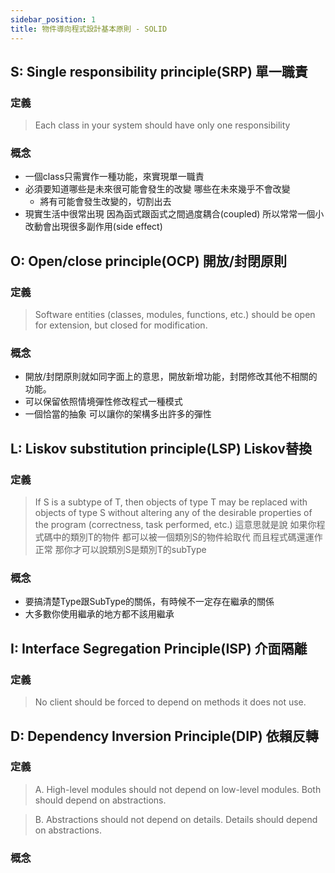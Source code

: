```yaml
---
sidebar_position: 1
title: 物件導向程式設計基本原則 - SOLID
---
```

## S: Single responsibility principle(SRP) 單一職責

### 定義
> Each class in your system should have only one responsibility
### 概念
* 一個class只需實作一種功能，來實現單一職責
* 必須要知道哪些是未來很可能會發生的改變 哪些在未來幾乎不會改變
    * 將有可能會發生改變的，切割出去
* 現實生活中很常出現 因為函式跟函式之間過度耦合(coupled) 所以常常一個小改動會出現很多副作用(side effect)


## O: Open/close principle(OCP) 開放/封閉原則

### 定義
> Software entities (classes, modules, functions, etc.) should be open for extension, but closed for modification.
### 概念
* 開放/封閉原則就如同字面上的意思，開放新增功能，封閉修改其他不相關的功能。
* 可以保留依照情境彈性修改程式一種模式
* 一個恰當的抽象 可以讓你的架構多出許多的彈性


## L: Liskov substitution principle(LSP) Liskov替換

### 定義
> If S is a subtype of T, then objects of type T may be replaced with objects of type S without altering any of the desirable properties of the program (correctness, task performed, etc.)
> 這意思就是說 如果你程式碼中的類別T的物件 都可以被一個類別S的物件給取代 而且程式碼還運作正常 那你才可以說類別S是類別T的subType
### 概念
* 要搞清楚Type跟SubType的關係，有時候不一定存在繼承的關係
* 大多數你使用繼承的地方都不該用繼承

## I: Interface Segregation Principle(ISP) 介面隔離

### 定義
> No client should be forced to depend on methods it does not use.


## D: Dependency Inversion Principle(DIP) 依賴反轉

### 定義
>  A. High-level modules should not depend on low-level modules.
Both should depend on abstractions.

> B. Abstractions should not depend on details.
Details should depend on abstractions.
### 概念

